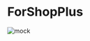 # ForShopPlus
![mock](https://github.com/j2an777/ForShopPlus/assets/110087099/a7ebefb2-4e23-434c-a785-7a78a9562ec5)
